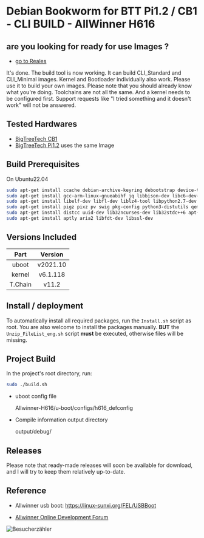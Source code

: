 

# Debian Bookworm for BTT Pi1.2 / CB1 - CLI BUILD - AllWinner H616

## are you looking for ready for use Images ?

* [go to Reales](https://github.com/PCV-dev/BTT-Pi1.2-CB1-Bookworm-Images-and-ImageCompiler/releases/new)


It's done. The build tool is now working. It can build CLI_Standard and CLI_Minimal images. Kernel and Bootloader individually also work. Please use it to build your own images. Please note that you should already know what you're doing. Toolchains are not all the same. And a kernel needs to be configured first. Support requests like "I tried something and it doesn't work" will not be answered.

## Tested Hardwares

* [BigTreeTech CB1](https://github.com/bigtreetech/CB1)
* [BigTreeTech Pi1.2](https://github.com/bigtreetech/CB1)   uses the same Image

## Build Prerequisites

On Ubuntu22.04

``` zsh
sudo apt-get install ccache debian-archive-keyring debootstrap device-tree-compiler dwarves 
sudo apt-get install gcc-arm-linux-gnueabihf jq libbison-dev libc6-dev-armhf-cross 
sudo apt-get install libelf-dev libfl-dev liblz4-tool libpython2.7-dev libusb-1.0-0-dev 
sudo apt-get install pigz pixz pv swig pkg-config python3-distutils qemu-user-static u-boot-tools 
sudo apt-get install distcc uuid-dev lib32ncurses-dev lib32stdc++6 apt-cacher-ng 
sudo apt-get install aptly aria2 libfdt-dev libssl-dev
```

## Versions Included

|  Part   | Version  |
| :----:  | :------: |
| uboot   | v2021.10 |
| kernel  | v6.1.118 |
| T.Chain | v11.2    |

## Install / deployment

To automatically install all required packages, run the `Install.sh` script as root.
You are also welcome to install the packages manually. **BUT** the `Unzip_FileList_eng.sh` script **must** be executed, otherwise files will be missing.


## Project Build

In the project's root directory, run:

``` bash
sudo ./build.sh
```

- uboot config file
    
    Allwinner-H616/u-boot/configs/h616_defconfig

- Compile information output directory

    output/debug/

## Releases

Please note that ready-made releases will soon be available for download, and I will try to keep them relatively up-to-date.

## Reference





- Allwinner usb boot: https://linux-sunxi.org/FEL/USBBoot

- [Allwinner Online Development Forum](https://bbs.aw-ol.com/topic/2054/mq-quad-h616-%E4%B8%BB%E7%BA%BF%E5%86%85%E6%A0%B8%E7%BC%96%E8%AF%91%E8%B0%83%E8%AF%95%E8%AE%B0%E5%BD%95-u-boot-kernel-buildroot/17)


![Besucherzähler](https://hits.seeyoufarm.com/api/count/incr/badge.svg?url=https://github.com/PCV-dev/BTT-Pi1.2-CB1-Bookworm-Images-and-ImageCompiler.git)


